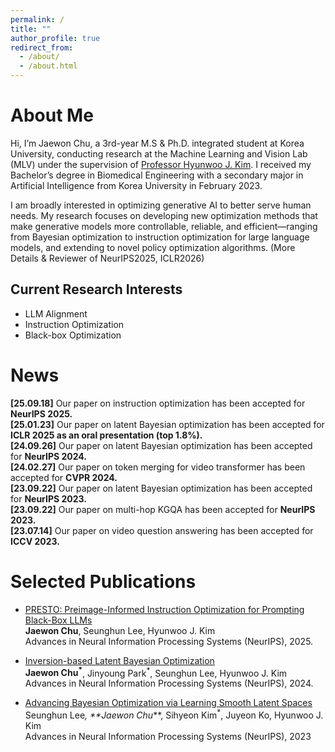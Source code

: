 ```yaml
---
permalink: /
title: ""
author_profile: true
redirect_from: 
  - /about/
  - /about.html
---
```

About Me
======
Hi, I’m Jaewon Chu, a 3rd-year M.S & Ph.D. integrated student at Korea University, conducting research at the Machine Learning and Vision Lab (MLV) under the supervision of [Professor Hyunwoo J. Kim](https://www.hyunwoojkim.com/). I received my Bachelor’s degree in Biomedical Engineering with a secondary major in Artificial Intelligence from Korea University in February 2023.

I am broadly interested in optimizing generative AI to better serve human needs. My research focuses on developing new optimization methods that make generative models more controllable, reliable, and efficient—ranging from Bayesian optimization to instruction optimization for large language models, and extending to novel policy optimization algorithms. (More Details & Reviewer of NeurIPS2025, ICLR2026)

Current Research Interests
------
- LLM Alignment
- Instruction Optimization
- Black-box Optimization

News
======
**[25.09.18]** Our paper on instruction optimization has been accepted for **NeurIPS 2025.**<br>
**[25.01.23]** Our paper on latent Bayesian optimization has been accepted for **ICLR 2025 as an oral presentation (top 1.8%).**<br>
**[24.09.26]** Our paper on latent Bayesian optimization has been accepted for **NeurIPS 2024.**<br>
**[24.02.27]** Our paper on token merging for video transformer has been accepted for **CVPR 2024.**<br>
**[23.09.22]** Our paper on latent Bayesian optimization has been accepted for **NeurIPS 2023.**<br>
**[23.09.22]** Our paper on multi-hop KGQA has been accepted for **NeurIPS 2023.**<br>
**[23.07.14]** Our paper on video question answering has been accepted for **ICCV 2023.**<br>

Selected Publications
======
- <u>PRESTO: Preimage-Informed Instruction Optimization for Prompting Black-Box LLMs</u><br>
  **Jaewon Chu**, Seunghun Lee, Hyunwoo J. Kim<br>
  Advances in Neural Information Processing Systems (NeurIPS), 2025.<br>

- [<u>Inversion-based Latent Bayesian Optimization</u><br>](https://arxiv.org/pdf/2411.05330)
  **Jaewon Chu<sup>*</sup>**, Jinyoung Park<sup>*</sup>, Seunghun Lee, Hyunwoo J. Kim<br>
  Advances in Neural Information Processing Systems (NeurIPS), 2024.<br>

- [<u>Advancing Bayesian Optimization via Learning Smooth Latent Spaces</u><br>](https://arxiv.org/pdf/2310.20258)
  Seunghun Lee<sup>*</sup>, **Jaewon Chu<sup>*</sup>**, Sihyeon Kim<sup>*</sup>, Juyeon Ko, Hyunwoo J. Kim<br>
  Advances in Neural Information Processing Systems (NeurIPS), 2023<br>
